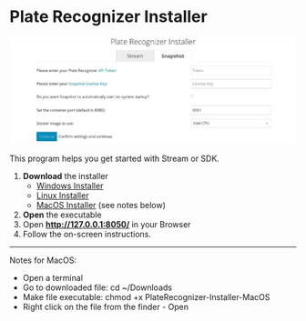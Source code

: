 # Plate Recognizer Installer

<p align="center">
  <img src="assets/installer-screenshot.jpg">
</p>

This program helps you get started with Stream or SDK.


1. **Download** the installer
    - [Windows Installer](https://app.platerecognizer.com/static/installer/PlateRecognizer-Installer.exe)
    - [Linux Installer](https://app.platerecognizer.com/static/installer/PlateRecognizer-Installer)
    - [MacOS Installer](https://app.platerecognizer.com/static/installer/PlateRecognizer-Installer-MacOS) (see notes below)
2. **Open** the executable
3. Open **http://127.0.0.1:8050/** in your Browser
4. Follow the on-screen instructions.

---

Notes for MacOS:
- Open a terminal
- Go to downloaded file: cd ~/Downloads
- Make file executable: chmod +x PlateRecognizer-Installer-MacOS
- Right click on the file from the finder - Open
